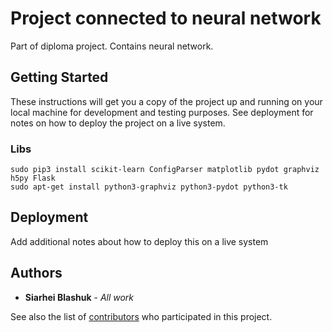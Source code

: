 # Project connected to neural network

Part of diploma project. Contains neural network.

## Getting Started

These instructions will get you a copy of the project up and running on your local machine for development and testing purposes. See deployment for notes on how to deploy the project on a live system.

### Libs
```
sudo pip3 install scikit-learn ConfigParser matplotlib pydot graphviz h5py Flask
sudo apt-get install python3-graphviz python3-pydot python3-tk
```

## Deployment

Add additional notes about how to deploy this on a live system



## Authors

* **Siarhei Blashuk** - *All work*

See also the list of [contributors](https://github.com/your/project/contributors) who participated in this project.
